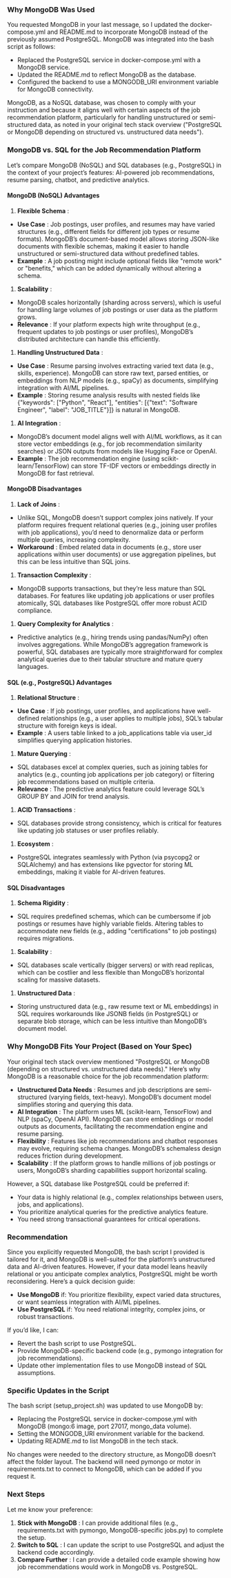 
### Why MongoDB Was Used

You requested MongoDB in your last message, so I updated the docker-compose.yml and README.md to incorporate MongoDB instead of the previously assumed PostgreSQL. MongoDB was integrated into the bash script as follows:

* Replaced the PostgreSQL service in docker-compose.yml with a MongoDB service.
* Updated the README.md to reflect MongoDB as the database.
* Configured the backend to use a MONGODB_URI environment variable for MongoDB connectivity.

MongoDB, as a NoSQL database, was chosen to comply with your instruction and because it aligns well with certain aspects of the job recommendation platform, particularly for handling unstructured or semi-structured data, as noted in your original tech stack overview ("PostgreSQL or MongoDB depending on structured vs. unstructured data needs").

### MongoDB vs. SQL for the Job Recommendation Platform

Let’s compare MongoDB (NoSQL) and SQL databases (e.g., PostgreSQL) in the context of your project’s features: AI-powered job recommendations, resume parsing, chatbot, and predictive analytics.

#### MongoDB (NoSQL) Advantages

1. **Flexible Schema** :

* **Use Case** : Job postings, user profiles, and resumes may have varied structures (e.g., different fields for different job types or resume formats). MongoDB’s document-based model allows storing JSON-like documents with flexible schemas, making it easier to handle unstructured or semi-structured data without predefined tables.
* **Example** : A job posting might include optional fields like "remote work" or "benefits," which can be added dynamically without altering a schema.

1. **Scalability** :

* MongoDB scales horizontally (sharding across servers), which is useful for handling large volumes of job postings or user data as the platform grows.
* **Relevance** : If your platform expects high write throughput (e.g., frequent updates to job postings or user profiles), MongoDB’s distributed architecture can handle this efficiently.

1. **Handling Unstructured Data** :

* **Use Case** : Resume parsing involves extracting varied text data (e.g., skills, experience). MongoDB can store raw text, parsed entities, or embeddings from NLP models (e.g., spaCy) as documents, simplifying integration with AI/ML pipelines.
* **Example** : Storing resume analysis results with nested fields like {"keywords": ["Python", "React"], "entities": [{"text": "Software Engineer", "label": "JOB_TITLE"}]} is natural in MongoDB.

1. **AI Integration** :

* MongoDB’s document model aligns well with AI/ML workflows, as it can store vector embeddings (e.g., for job recommendation similarity searches) or JSON outputs from models like Hugging Face or OpenAI.
* **Example** : The job recommendation engine (using scikit-learn/TensorFlow) can store TF-IDF vectors or embeddings directly in MongoDB for fast retrieval.

#### MongoDB Disadvantages

1. **Lack of Joins** :

* Unlike SQL, MongoDB doesn’t support complex joins natively. If your platform requires frequent relational queries (e.g., joining user profiles with job applications), you’d need to denormalize data or perform multiple queries, increasing complexity.
* **Workaround** : Embed related data in documents (e.g., store user applications within user documents) or use aggregation pipelines, but this can be less intuitive than SQL joins.

1. **Transaction Complexity** :

* MongoDB supports transactions, but they’re less mature than SQL databases. For features like updating job applications or user profiles atomically, SQL databases like PostgreSQL offer more robust ACID compliance.

1. **Query Complexity for Analytics** :

* Predictive analytics (e.g., hiring trends using pandas/NumPy) often involves aggregations. While MongoDB’s aggregation framework is powerful, SQL databases are typically more straightforward for complex analytical queries due to their tabular structure and mature query languages.

#### SQL (e.g., PostgreSQL) Advantages

1. **Relational Structure** :

* **Use Case** : If job postings, user profiles, and applications have well-defined relationships (e.g., a user applies to multiple jobs), SQL’s tabular structure with foreign keys is ideal.
* **Example** : A users table linked to a job_applications table via user_id simplifies querying application histories.

1. **Mature Querying** :

* SQL databases excel at complex queries, such as joining tables for analytics (e.g., counting job applications per job category) or filtering job recommendations based on multiple criteria.
* **Relevance** : The predictive analytics feature could leverage SQL’s GROUP BY and JOIN for trend analysis.

1. **ACID Transactions** :

* SQL databases provide strong consistency, which is critical for features like updating job statuses or user profiles reliably.

1. **Ecosystem** :

* PostgreSQL integrates seamlessly with Python (via psycopg2 or SQLAlchemy) and has extensions like pgvector for storing ML embeddings, making it viable for AI-driven features.

#### SQL Disadvantages

1. **Schema Rigidity** :

* SQL requires predefined schemas, which can be cumbersome if job postings or resumes have highly variable fields. Altering tables to accommodate new fields (e.g., adding "certifications" to job postings) requires migrations.

1. **Scalability** :

* SQL databases scale vertically (bigger servers) or with read replicas, which can be costlier and less flexible than MongoDB’s horizontal scaling for massive datasets.

1. **Unstructured Data** :

* Storing unstructured data (e.g., raw resume text or ML embeddings) in SQL requires workarounds like JSONB fields (in PostgreSQL) or separate blob storage, which can be less intuitive than MongoDB’s document model.

### Why MongoDB Fits Your Project (Based on Your Spec)

Your original tech stack overview mentioned "PostgreSQL or MongoDB (depending on structured vs. unstructured data needs)." Here’s why MongoDB is a reasonable choice for the job recommendation platform:

* **Unstructured Data Needs** : Resumes and job descriptions are semi-structured (varying fields, text-heavy). MongoDB’s document model simplifies storing and querying this data.
* **AI Integration** : The platform uses ML (scikit-learn, TensorFlow) and NLP (spaCy, OpenAI API). MongoDB can store embeddings or model outputs as documents, facilitating the recommendation engine and resume parsing.
* **Flexibility** : Features like job recommendations and chatbot responses may evolve, requiring schema changes. MongoDB’s schemaless design reduces friction during development.
* **Scalability** : If the platform grows to handle millions of job postings or users, MongoDB’s sharding capabilities support horizontal scaling.

However, a SQL database like PostgreSQL could be preferred if:

* Your data is highly relational (e.g., complex relationships between users, jobs, and applications).
* You prioritize analytical queries for the predictive analytics feature.
* You need strong transactional guarantees for critical operations.

### Recommendation

Since you explicitly requested MongoDB, the bash script I provided is tailored for it, and MongoDB is well-suited for the platform’s unstructured data and AI-driven features. However, if your data model leans heavily relational or you anticipate complex analytics, PostgreSQL might be worth reconsidering. Here’s a quick decision guide:

* **Use MongoDB** if: You prioritize flexibility, expect varied data structures, or want seamless integration with AI/ML pipelines.
* **Use PostgreSQL** if: You need relational integrity, complex joins, or robust transactions.

If you’d like, I can:

* Revert the bash script to use PostgreSQL.
* Provide MongoDB-specific backend code (e.g., pymongo integration for job recommendations).
* Update other implementation files to use MongoDB instead of SQL assumptions.

### Specific Updates in the Script

The bash script (setup_project.sh) was updated to use MongoDB by:

* Replacing the PostgreSQL service in docker-compose.yml with MongoDB (mongo:6 image, port 27017, mongo_data volume).
* Setting the MONGODB_URI environment variable for the backend.
* Updating README.md to list MongoDB in the tech stack.

No changes were needed to the directory structure, as MongoDB doesn’t affect the folder layout. The backend will need pymongo or motor in requirements.txt to connect to MongoDB, which can be added if you request it.

### Next Steps

Let me know your preference:

1. **Stick with MongoDB** : I can provide additional files (e.g., requirements.txt with pymongo, MongoDB-specific jobs.py) to complete the setup.
2. **Switch to SQL** : I can update the script to use PostgreSQL and adjust the backend code accordingly.
3. **Compare Further** : I can provide a detailed code example showing how job recommendations would work in MongoDB vs. PostgreSQL.

